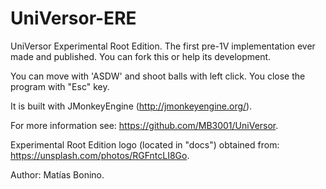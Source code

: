 # UniVersor-ERE

UniVersor Experimental Root Edition. The first pre-1V implementation ever made and published. You can fork this or help its development.

You can move with 'ASDW' and shoot balls with left click. You close the program with "Esc" key.

It is built with JMonkeyEngine (http://jmonkeyengine.org/).

For more information see: https://github.com/MB3001/UniVersor.

Experimental Root Edition logo (located in "docs") obtained from: https://unsplash.com/photos/RGFntcLI8Go.

Author: Matías Bonino.
